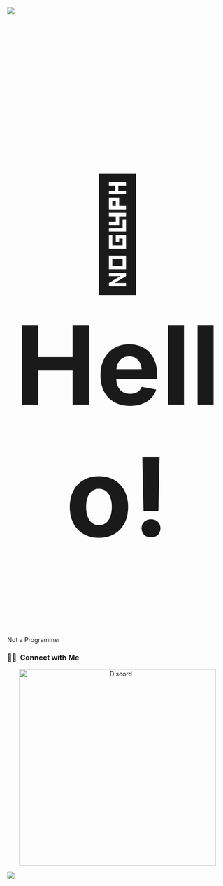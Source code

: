 <!--![header](https://capsule-render.vercel.app/api?type=waving&color=570681&height=220&section=header&text=Failzuma%20イルハム&fontSize=60&animation=fadeIn&fontAlignY=38&desc=%20Software%20and%20Web%20Developer&descAlignY=51&descAlign=62) -->
<img src="https://user-images.githubusercontent.com/73097560/115834477-dbab4500-a447-11eb-908a-139a6edaec5c.gif">
<h1 align="center" style="font-size:250px">👋 Hello!</h1>
<p align="left">Not a Programmer</p>

### 🤝🏻 &nbsp;Connect with Me
<p align="center">
<!---<a href="https://steamcommunity.com/id/Failzuma/">
<img alt="Steam" src="https://img.shields.io/badge/-Failzuma-4E94EC?style=flat&logo=Steam&logoColor=0a0b24"/></a> -->
<p align="center">
    <a href="https://discord.com/users/566507480788631552"><img src="https://lanyard.cnrad.dev/api/566507480788631552?borderRadius=20px&bg=00000000" alt="Discord" width="450"/></a>
</p>
<img src="https://user-images.githubusercontent.com/73097560/115834477-dbab4500-a447-11eb-908a-139a6edaec5c.gif">
